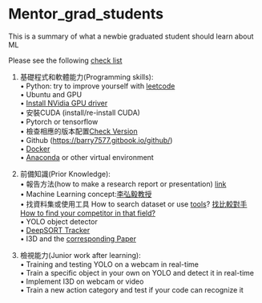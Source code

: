 # Mentor_grad_students
This is a summary of what a newbie graduated student should learn about ML

Please see the following [check list](https://drive.google.com/file/d/1irOpnt_s3qbsQo_rPBxMZFYILYPqoteO/view?usp=sharing) 

1. 基礎程式和軟體能力(Programming skills): <br />
• Python: try to improve yourself with [leetcode](https://leetcode.com/)<br />
• Ubuntu and GPU <br />
	• [Install NVidia GPU driver](https://drive.google.com/file/d/1tPwoYoZ6tnnOwVO62bZUmSNQRbMOh6hA/view?usp=sharing) <br />
	• 安裝CUDA (install/re-install CUDA) <br />
	• Pytorch or tensorflow	<br />
	• 檢查相應的版本配置[Check Version](https://pytorch.org/get-started/previous-versions/) <br />
• Github (https://barry7577.gitbook.io/github/) <br />
• [Docker](https://drive.google.com/file/d/1cqgPpnE-_V9-YKj2dG7cw7FyxqX-ZvSV/view?usp=sharing) <br />
• [Anaconda](https://www.anaconda.com/download) or other virtual environment <br />

2. 前備知識(Prior Knowledge):<br />
• 報告方法(how to make a research report or presentation) [link](https://drive.google.com/file/d/1bz1IbhurTBte6-Nqs6FOK-qrpbVor7_J/view?usp=sharing) <br />
• Machine Learning concept:[李弘毅教授](http://speech.ee.ntu.edu.tw/~hylee/ml/2021-spring.php)<br />
• 找資料集或使用工具 How to search dataset or use [tools](https://www.notion.so/9f52b1366eb14c919d52d5f948217f8a?pvs=4)? [找比較對手How to find your competitor in that field?](https://paperswithcode.com/) <br />
• YOLO object detector <br />
• [DeepSORT Tracker](https://github.com/nwojke/deep_sort) <br />
• I3D and the [corresponding Paper](https://arxiv.org/abs/1705.07750) <br />

3. 檢視能力(Junior work after learning): <br />
• Training and testing YOLO on a webcam in real-time <br />
• Train a specific object in your own on YOLO and detect it in real-time <br />
• Implement I3D on webcam or video<br />
• Train a new action category and test if your code can recognize it <br />

